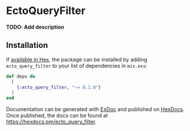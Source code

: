# EctoQueryFilter

**TODO: Add description**

## Installation

If [available in Hex](https://hex.pm/docs/publish), the package can be installed
by adding `ecto_query_filter` to your list of dependencies in `mix.exs`:

```elixir
def deps do
  [
    {:ecto_query_filter, "~> 0.1.0"}
  ]
end
```

Documentation can be generated with [ExDoc](https://github.com/elixir-lang/ex_doc)
and published on [HexDocs](https://hexdocs.pm). Once published, the docs can
be found at <https://hexdocs.pm/ecto_query_filter>.

